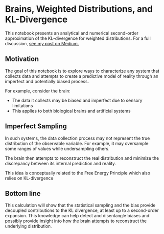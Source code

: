# Brains, Weighted Distributions, and KL-Divergence

This notebook presents an analytical and numerical second-order approximation of the KL-divergence for weighted distributions. For a full discussion, [see my post on Medium.](https://medium.com/the-quantastic-journal/the-kullback-leibler-divergence-for-weighted-density-functions-f6672874d519)

## Motivation

The goal of this notebook is to explore ways to characterize any system that collects data and attempts to create a predictive model of reality through an imperfect and potentially biased process.

For example, consider the brain:
* The data it collects may be biased and imperfect due to sensory limitations
* This applies to both biological brains and artificial systems

## Imperfect Sampling

In such systems, the data collection process may not represent the true distribution of the observable variable. For example, it may oversample some ranges of values while undersampling others.

The brain then attempts to reconstruct the real distribution and minimize the discrepancy between its internal prediction and reality.

This idea is conceptually related to the Free Energy Principle which also relies on KL-divergence

## Bottom line
This calculation will show that the statistical sampling and the bias provide decoupled contributions to the KL divergence, at least up to a second-order expansion. This knowledge can help detect and disentangle biases and possibly provide insight into how the brain attempts to reconstruct the underlying distribution.
